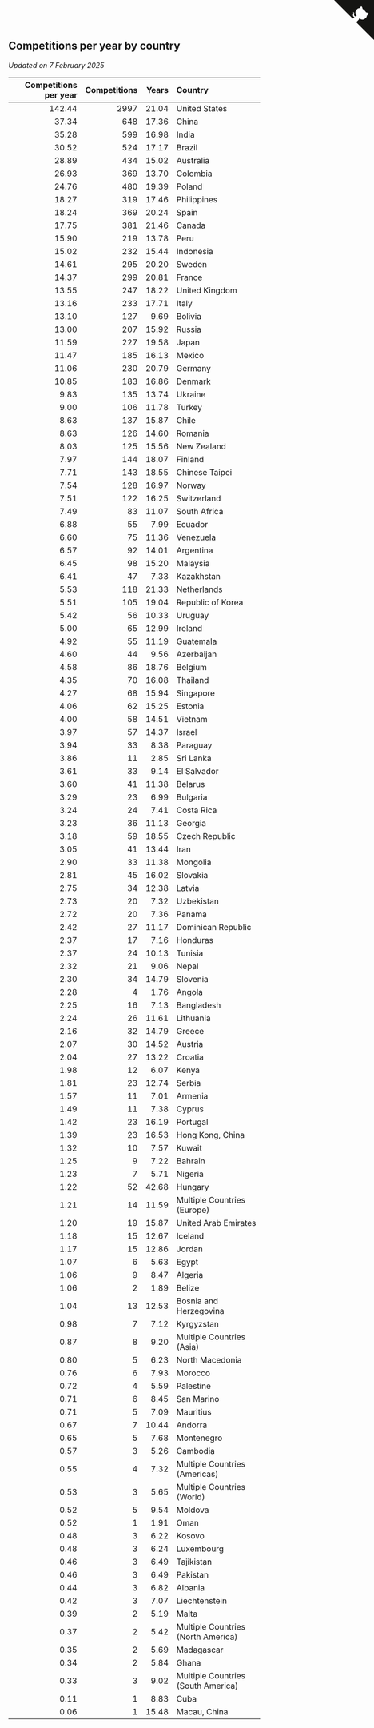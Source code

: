 ## Competitions per year by country

*Updated on  7 February 2025*

| Competitions per year | Competitions | Years | Country |
| ---: | ---: | ---: | :--- |
| 142.44 | 2997 | 21.04 | United States |
| 37.34 | 648 | 17.36 | China |
| 35.28 | 599 | 16.98 | India |
| 30.52 | 524 | 17.17 | Brazil |
| 28.89 | 434 | 15.02 | Australia |
| 26.93 | 369 | 13.70 | Colombia |
| 24.76 | 480 | 19.39 | Poland |
| 18.27 | 319 | 17.46 | Philippines |
| 18.24 | 369 | 20.24 | Spain |
| 17.75 | 381 | 21.46 | Canada |
| 15.90 | 219 | 13.78 | Peru |
| 15.02 | 232 | 15.44 | Indonesia |
| 14.61 | 295 | 20.20 | Sweden |
| 14.37 | 299 | 20.81 | France |
| 13.55 | 247 | 18.22 | United Kingdom |
| 13.16 | 233 | 17.71 | Italy |
| 13.10 | 127 | 9.69 | Bolivia |
| 13.00 | 207 | 15.92 | Russia |
| 11.59 | 227 | 19.58 | Japan |
| 11.47 | 185 | 16.13 | Mexico |
| 11.06 | 230 | 20.79 | Germany |
| 10.85 | 183 | 16.86 | Denmark |
| 9.83 | 135 | 13.74 | Ukraine |
| 9.00 | 106 | 11.78 | Turkey |
| 8.63 | 137 | 15.87 | Chile |
| 8.63 | 126 | 14.60 | Romania |
| 8.03 | 125 | 15.56 | New Zealand |
| 7.97 | 144 | 18.07 | Finland |
| 7.71 | 143 | 18.55 | Chinese Taipei |
| 7.54 | 128 | 16.97 | Norway |
| 7.51 | 122 | 16.25 | Switzerland |
| 7.49 | 83 | 11.07 | South Africa |
| 6.88 | 55 | 7.99 | Ecuador |
| 6.60 | 75 | 11.36 | Venezuela |
| 6.57 | 92 | 14.01 | Argentina |
| 6.45 | 98 | 15.20 | Malaysia |
| 6.41 | 47 | 7.33 | Kazakhstan |
| 5.53 | 118 | 21.33 | Netherlands |
| 5.51 | 105 | 19.04 | Republic of Korea |
| 5.42 | 56 | 10.33 | Uruguay |
| 5.00 | 65 | 12.99 | Ireland |
| 4.92 | 55 | 11.19 | Guatemala |
| 4.60 | 44 | 9.56 | Azerbaijan |
| 4.58 | 86 | 18.76 | Belgium |
| 4.35 | 70 | 16.08 | Thailand |
| 4.27 | 68 | 15.94 | Singapore |
| 4.06 | 62 | 15.25 | Estonia |
| 4.00 | 58 | 14.51 | Vietnam |
| 3.97 | 57 | 14.37 | Israel |
| 3.94 | 33 | 8.38 | Paraguay |
| 3.86 | 11 | 2.85 | Sri Lanka |
| 3.61 | 33 | 9.14 | El Salvador |
| 3.60 | 41 | 11.38 | Belarus |
| 3.29 | 23 | 6.99 | Bulgaria |
| 3.24 | 24 | 7.41 | Costa Rica |
| 3.23 | 36 | 11.13 | Georgia |
| 3.18 | 59 | 18.55 | Czech Republic |
| 3.05 | 41 | 13.44 | Iran |
| 2.90 | 33 | 11.38 | Mongolia |
| 2.81 | 45 | 16.02 | Slovakia |
| 2.75 | 34 | 12.38 | Latvia |
| 2.73 | 20 | 7.32 | Uzbekistan |
| 2.72 | 20 | 7.36 | Panama |
| 2.42 | 27 | 11.17 | Dominican Republic |
| 2.37 | 17 | 7.16 | Honduras |
| 2.37 | 24 | 10.13 | Tunisia |
| 2.32 | 21 | 9.06 | Nepal |
| 2.30 | 34 | 14.79 | Slovenia |
| 2.28 | 4 | 1.76 | Angola |
| 2.25 | 16 | 7.13 | Bangladesh |
| 2.24 | 26 | 11.61 | Lithuania |
| 2.16 | 32 | 14.79 | Greece |
| 2.07 | 30 | 14.52 | Austria |
| 2.04 | 27 | 13.22 | Croatia |
| 1.98 | 12 | 6.07 | Kenya |
| 1.81 | 23 | 12.74 | Serbia |
| 1.57 | 11 | 7.01 | Armenia |
| 1.49 | 11 | 7.38 | Cyprus |
| 1.42 | 23 | 16.19 | Portugal |
| 1.39 | 23 | 16.53 | Hong Kong, China |
| 1.32 | 10 | 7.57 | Kuwait |
| 1.25 | 9 | 7.22 | Bahrain |
| 1.23 | 7 | 5.71 | Nigeria |
| 1.22 | 52 | 42.68 | Hungary |
| 1.21 | 14 | 11.59 | Multiple Countries (Europe) |
| 1.20 | 19 | 15.87 | United Arab Emirates |
| 1.18 | 15 | 12.67 | Iceland |
| 1.17 | 15 | 12.86 | Jordan |
| 1.07 | 6 | 5.63 | Egypt |
| 1.06 | 9 | 8.47 | Algeria |
| 1.06 | 2 | 1.89 | Belize |
| 1.04 | 13 | 12.53 | Bosnia and Herzegovina |
| 0.98 | 7 | 7.12 | Kyrgyzstan |
| 0.87 | 8 | 9.20 | Multiple Countries (Asia) |
| 0.80 | 5 | 6.23 | North Macedonia |
| 0.76 | 6 | 7.93 | Morocco |
| 0.72 | 4 | 5.59 | Palestine |
| 0.71 | 6 | 8.45 | San Marino |
| 0.71 | 5 | 7.09 | Mauritius |
| 0.67 | 7 | 10.44 | Andorra |
| 0.65 | 5 | 7.68 | Montenegro |
| 0.57 | 3 | 5.26 | Cambodia |
| 0.55 | 4 | 7.32 | Multiple Countries (Americas) |
| 0.53 | 3 | 5.65 | Multiple Countries (World) |
| 0.52 | 5 | 9.54 | Moldova |
| 0.52 | 1 | 1.91 | Oman |
| 0.48 | 3 | 6.22 | Kosovo |
| 0.48 | 3 | 6.24 | Luxembourg |
| 0.46 | 3 | 6.49 | Tajikistan |
| 0.46 | 3 | 6.49 | Pakistan |
| 0.44 | 3 | 6.82 | Albania |
| 0.42 | 3 | 7.07 | Liechtenstein |
| 0.39 | 2 | 5.19 | Malta |
| 0.37 | 2 | 5.42 | Multiple Countries (North America) |
| 0.35 | 2 | 5.69 | Madagascar |
| 0.34 | 2 | 5.84 | Ghana |
| 0.33 | 3 | 9.02 | Multiple Countries (South America) |
| 0.11 | 1 | 8.83 | Cuba |
| 0.06 | 1 | 15.48 | Macau, China |


<a href="https://github.com/jonatanklosko/wca_statistics" class="github-corner" aria-label="View source on Github"><svg width="80" height="80" viewBox="0 0 250 250" style="fill:#151513; color:#fff; position: absolute; top: 0; border: 0; right: 0;" aria-hidden="true"><path d="M0,0 L115,115 L130,115 L142,142 L250,250 L250,0 Z"></path><path d="M128.3,109.0 C113.8,99.7 119.0,89.6 119.0,89.6 C122.0,82.7 120.5,78.6 120.5,78.6 C119.2,72.0 123.4,76.3 123.4,76.3 C127.3,80.9 125.5,87.3 125.5,87.3 C122.9,97.6 130.6,101.9 134.4,103.2" fill="currentColor" style="transform-origin: 130px 106px;" class="octo-arm"></path><path d="M115.0,115.0 C114.9,115.1 118.7,116.5 119.8,115.4 L133.7,101.6 C136.9,99.2 139.9,98.4 142.2,98.6 C133.8,88.0 127.5,74.4 143.8,58.0 C148.5,53.4 154.0,51.2 159.7,51.0 C160.3,49.4 163.2,43.6 171.4,40.1 C171.4,40.1 176.1,42.5 178.8,56.2 C183.1,58.6 187.2,61.8 190.9,65.4 C194.5,69.0 197.7,73.2 200.1,77.6 C213.8,80.2 216.3,84.9 216.3,84.9 C212.7,93.1 206.9,96.0 205.4,96.6 C205.1,102.4 203.0,107.8 198.3,112.5 C181.9,128.9 168.3,122.5 157.7,114.1 C157.9,116.9 156.7,120.9 152.7,124.9 L141.0,136.5 C139.8,137.7 141.6,141.9 141.8,141.8 Z" fill="currentColor" class="octo-body"></path></svg></a><style>.github-corner:hover .octo-arm{animation:octocat-wave 560ms ease-in-out}@keyframes octocat-wave{0%,100%{transform:rotate(0)}20%,60%{transform:rotate(-25deg)}40%,80%{transform:rotate(10deg)}}@media (max-width:500px){.github-corner:hover .octo-arm{animation:none}.github-corner .octo-arm{animation:octocat-wave 560ms ease-in-out}}</style>
